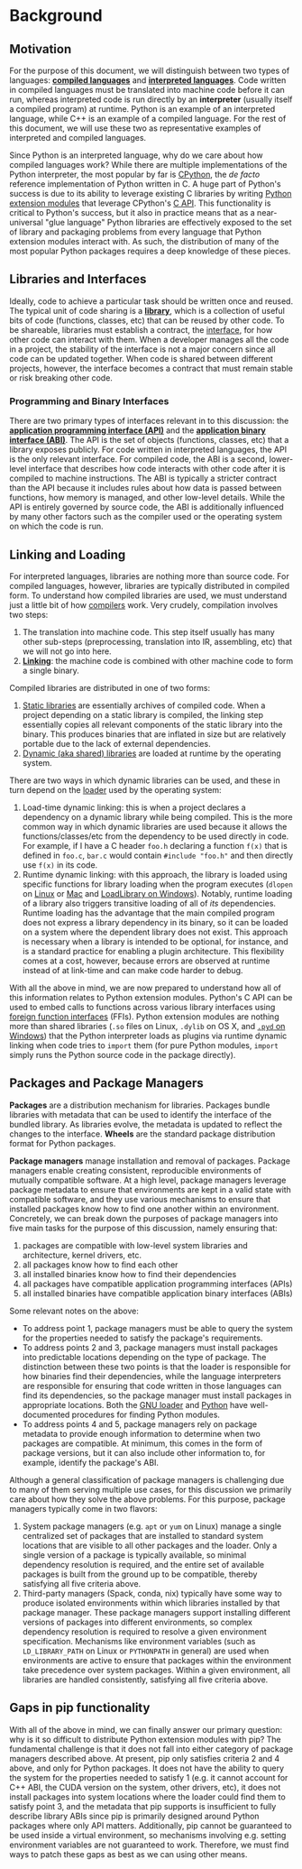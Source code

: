 # Background

## Motivation

For the purpose of this document, we will distinguish between two types of languages: **[compiled languages](https://en.wikipedia.org/wiki/Compiled_language)** and **[interpreted languages](https://en.wikipedia.org/wiki/Interpreted_language)**.
Code written in compiled languages must be translated into machine code before it can run, whereas interpreted code is run directly by an **interpreter** (usually itself a compiled program) at runtime.
Python is an example of an interpreted language, while C++ is an example of a compiled language.
For the rest of this document, we will use these two as representative examples of interpreted and compiled languages.

Since Python is an interpreted language, why do we care about how compiled languages work?
While there are multiple implementations of the Python interpreter, the most popular by far is [CPython](https://en.wikipedia.org/wiki/CPython), the _de facto_ reference implementation of Python written in C.
A huge part of Python's success is due to its ability to leverage existing C libraries by writing [Python extension modules](https://docs.python.org/3/extending/extending.html) that leverage CPython's [C API](https://docs.python.org/3/c-api/index.html).
This functionality is critical to Python's success, but it also in practice means that as a near-universal "glue language" Python libraries are effectively exposed to the set of library and packaging problems from every language that Python extension modules interact with.
As such, the distribution of many of the most popular Python packages requires a deep knowledge of these pieces.

## Libraries and Interfaces

Ideally, code to achieve a particular task should be written once and reused.
The typical unit of code sharing is a **[library](https://en.wikipedia.org/wiki/Library_(computing))**, which is a collection of useful bits of code (functions, classes, etc) that can be reused by other code.
To be shareable, libraries must establish a contract, the [interface](https://en.wikipedia.org/wiki/Interface_(computing)), for how other code can interact with them.
When a developer manages all the code in a project, the stability of the interface is not a major concern since all code can be updated together.
When code is shared between different projects, however, the interface becomes a contract that must remain stable or risk breaking other code.

### Programming and Binary Interfaces

There are two primary types of interfaces relevant in to this discussion: the **[application programming interface (API)](https://en.wikipedia.org/wiki/Application_programming_interface)** and the **[application binary interface (ABI)](https://en.wikipedia.org/wiki/Application_binary_interface)**.
The API is the set of objects (functions, classes, etc) that a library exposes publicly.
For code written in interpreted languages, the API is the only relevant interface.
For compiled code, the ABI is a second, lower-level interface that describes how code interacts with other code after it is compiled to machine instructions.
The ABI is typically a stricter contract than the API because it includes rules about how data is passed between functions, how memory is managed, and other low-level details.
While the API is entirely governed by source code, the ABI is additionally influenced by many other factors such as the compiler used or the operating system on which the code is run.

## Linking and Loading

For interpreted languages, libraries are nothing more than source code.
For compiled languages, however, libraries are typically distributed in compiled form.
To understand how compiled libraries are used, we must understand just a little bit of how [compilers](https://en.wikipedia.org/wiki/Compiler) work.
Very crudely, compilation involves two steps:
1. The translation into machine code. This step itself usually has many other sub-steps (preprocessing, translation into IR, assembling, etc) that we will not go into here.
2. **[Linking](https://en.wikipedia.org/wiki/Linker_(computing))**: the machine code is combined with other machine code to form a single binary.

Compiled libraries are distributed in one of two forms:
1. [Static libraries](https://en.wikipedia.org/wiki/Static_library) are essentially archives of compiled code. When a project depending on a static library is compiled, the linking step essentially copies all relevant components of the static library into the binary. This produces binaries that are inflated in size but are relatively portable due to the lack of external dependencies.
2. [Dynamic (aka shared) libraries](https://en.wikipedia.org/wiki/Dynamic-link_library) are loaded at runtime by the operating system.

There are two ways in which dynamic libraries can be used, and these in turn depend on the [loader](https://en.wikipedia.org/wiki/Loader_(computing)) used by the operating system:
1. Load-time dynamic linking: this is when a project declares a dependency on a dynamic library while being compiled. This is the more common way in which dynamic libraries are used because it allows the functions/classes/etc from the dependency to be used directly in code. For example, if I have a C header `foo.h` declaring a function `f(x)` that is defined in `foo.c`, `bar.c` would contain `#include "foo.h"` and then directly use `f(x)` in its code.
2. Runtime dynamic linking: with this approach, the library is loaded using specific functions for library loading when the program executes (`dlopen` on [Linux](https://www.man7.org/linux/man-pages/man3/dlmopen.3.html) or [Mac](https://developer.apple.com/library/archive/documentation/System/Conceptual/ManPages_iPhoneOS/man3/dlopen.3.html)  and [LoadLibrary on Windows](https://learn.microsoft.com/en-us/windows/win32/api/libloaderapi/nf-libloaderapi-loadlibrarya)). Notably, runtime loading of a library also triggers transitive loading of all of _its_ dependencies. Runtime loading has the advantage that the main compiled program does not express a library dependency in its binary, so it can be loaded on a system where the dependent library does not exist. This approach is necessary when a library is intended to be optional, for instance, and is a standard practice for enabling a plugin architecture. This flexibility comes at a cost, however, because errors are observed at runtime instead of at link-time and can make code harder to debug.

With all the above in mind, we are now prepared to understand how all of this information relates to Python extension modules.
Python's C API can be used to embed calls to functions across various library interfaces using [foreign function interfaces](https://en.wikipedia.org/wiki/Foreign_function_interface) (FFIs).
Python extension modules are nothing more than shared libraries (`.so` files on Linux, `.dylib` on OS X, and [`.pyd` on Windows](https://docs.python.org/3/faq/windows.html#is-a-pyd-file-the-same-as-a-dll)) that the Python interpreter loads as plugins via runtime dynamic linking when code tries to `import` them (for pure Python modules, `import` simply runs the Python source code in the package directly).

## Packages and Package Managers

**Packages** are a distribution mechanism for libraries.
Packages bundle libraries with metadata that can be used to identify the interface of the bundled library.
As libraries evolve, the metadata is updated to reflect the changes to the interface.
**Wheels** are the standard package distribution format for Python packages.

**Package managers** manage installation and removal of packages.
Package managers enable creating consistent, reproducible environments of mutually compatible software.
At a high level, package managers leverage package metadata to ensure that environments are kept in a valid state with compatible software, and they use various mechanisms to ensure that installed packages know how to find one another within an environment.
Concretely, we can break down the purposes of package managers into five main tasks for the purpose of this discussion, namely ensuring that:
1. packages are compatible with low-level system libraries and architecture, kernel drivers, etc.
2. all packages know how to find each other
3. all installed binaries know how to find their dependencies
4. all packages have compatible application programming interfaces (APIs)
5. all installed binaries have compatible application binary interfaces (ABIs)

Some relevant notes on the above:
- To address point 1, package managers must be able to query the system for the properties needed to satisfy the package's requirements.
- To address points 2 and 3, package managers must install packages into predictable locations depending on the type of package. The distinction between these two points is that the loader is responsible for how binaries find their dependencies, while the language interpreters are responsible for ensuring that code written in those languages can find its dependencies, so the package manager must install packages in appropriate locations. Both the [GNU loader](https://man7.org/linux/man-pages/man8/ld.so.8.html) and [Python](https://docs.python.org/3/reference/import.html#searching) have well-documented procedures for finding Python modules.
- To address points 4 and 5, package managers rely on package metadata to provide enough information to determine when two packages are compatible. At minimum, this comes in the form of package versions, but it can also include other information to, for example, identify the package's ABI.

Although a general classification of package managers is challenging due to many of them serving multiple use cases, for this discussion we primarily care about how they solve the above problems.
For this purpose, package managers typically come in two flavors:
1. System package managers (e.g. `apt` or `yum` on Linux) manage a single centralized set of packages that are installed to standard system locations that are visible to all other packages and the loader. Only a single version of a package is typically available, so minimal dependency resolution is required, and the entire set of available packages is built from the ground up to be compatible, thereby satisfying all five criteria above.
2. Third-party managers (Spack, conda, nix) typically have some way to produce isolated environments within which libraries installed by that package manager. These package managers support installing different versions of packages into different environments, so complex dependency resolution is required to resolve a given environment specification. Mechanisms like environment variables (such as `LD_LIBRARY_PATH` on Linux or `PYTHONPATH` in general) are used when environments are active to ensure that packages within the environment take precedence over system packages. Within a given environment, all libraries are handled consistently, satisfying all five criteria above.

## Gaps in pip functionality

With all of the above in mind, we can finally answer our primary question: why is it so difficult to distribute Python extension modules with pip?
The fundamental challenge is that it does not fall into either category of package managers described above.
At present, pip only satisfies criteria 2 and 4 above, and only for Python packages.
It does not have the ability to query the system for the properties needed to satisfy 1 (e.g. it cannot account for C++ ABI, the CUDA version on the system, other drivers, etc), it does not install packages into system locations where the loader could find them to satisfy point 3, and the metadata that pip supports is insufficient to fully describe library ABIs since pip is primarily designed around Python packages where only API matters.
Additionally, pip cannot be guaranteed to be used inside a virtual environment, so mechanisms involving e.g. setting environment variables are not guaranteed to work.
Therefore, we must find ways to patch these gaps as best as we can using other means.
